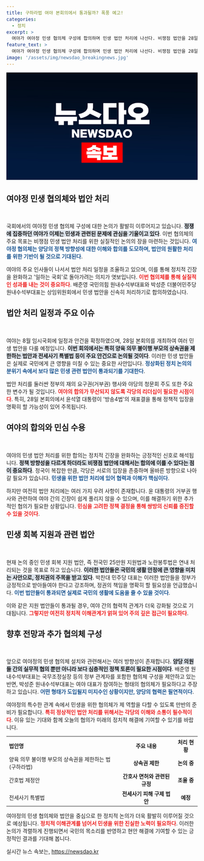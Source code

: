 ```yaml
---
title: 구하라법 여야 본회의에서 통과될까? 폭풍 예고!
categories:
  - 정치
excerpt: >
  여야가 여야정 민생 협의체 구성에 합의하며 민생 법안 처리에 나선다. 비쟁점 법안을 28일 본회의에서 처리하기로 했지만, 윤 대통령의 거부권 행사와 청문회가 해빙의 걸림돌로 남아 있다. 민심 회복을 위한 여야의 진검승부가 기대된다!
feature_text: >
  여야가 여야정 민생 협의체 구성에 합의하며 민생 법안 처리에 나선다. 비쟁점 법안을 28일 본회의에서 처리하기로 했지만, 윤 대통령의 거부권 행사와 청문회가 해빙의 걸림돌로 남아 있다. 민심 회복을 위한 여야의 진검승부가 기대된다!
image: '/assets/img/newsdao_breakingnews.jpg'
---
```


<p><img src="/assets/img/newsdao_breakingnews.jpg" alt="koreaapp 속보" /></p>

<h2 data-ke-size="size26">여야정 민생 협의체와 법안 처리</h2>

<p data-ke-size="size16">&nbsp;</p>

<p>국회에서의 여야정 민생 협의체 구성에 대한 논의가 활발히 이루어지고 있습니다. <b><span style="background-color: #21538527;">정쟁에 집중하던 여야가 이제는 민생과 관련된 문제에 관심을 기울이고 있다</span></b>. 이번 협의체의 주요 목표는 비쟁점 민생 법안 처리를 위한 실질적인 논의의 장을 마련하는 것입니다. <b><span style="color: #1a5490;">여야정 협의체는 양당의 정책 방향성에 대한 이해와 합의를 도모하며, 법안의 원활한 처리를 위한 기반이 될 것으로 기대된다</span></b>.</p>

<p>여야의 주요 인사들이 나서서 법안 처리 일정을 조율하고 있으며, 이를 통해 정치적 긴장을 완화하고 '일하는 국회'로 돌아가려는 의지가 엿보입니다. <b><span style="color: #ee2323;">이번 협의체를 통해 실질적인 성과를 내는 것이 중요하다</span></b>. 배준영 국민의힘 원내수석부대표와 박성준 더불어민주당 원내수석부대표는 상임위원회에서 민생 법안을 신속히 처리하기로 합의하였습니다.</p>

<h2 data-ke-size="size26">법안 처리 일정과 주요 이슈</h2>

<p data-ke-size="size16">&nbsp;</p>

<p>여야는 8월 임시국회에 일정과 안건을 확정하였으며, 28일 본회의를 개최하여 여러 민생 법안을 다룰 예정입니다. <b><span style="background-color: #21538527;">이번 회의에서는 특히 양육 의무 불이행 부모의 상속권을 제한하는 법안과 전세사기 특별법 등이 주요 안건으로 논의될 것이다</span></b>. 이러한 민생 법안들은 실제로 국민에게 큰 영향을 미칠 수 있는 중요한 사안입니다. <b><span style="color: #1a5490;">정상화된 정치 논의의 분위기 속에서 보다 많은 민생 관련 법안이 통과되기를 기대한다</span></b>.</p>

<p>법안 처리를 둘러싼 정부의 재의 요구권(거부권) 행사와 야당의 청문회 주도 또한 주요한 변수가 될 것입니다. <b><span style="color: #ee2323;">여야의 합의가 무산되지 않도록 각당의 리더십이 필요한 시점이다</span></b>. 특히, 28일 본회의에서 윤석열 대통령이 '방송4법'의 재표결을 통해 정책적 입장을 명확히 할 가능성이 있어 주목됩니다.</p>

<h2 data-ke-size="size26">여야의 합의와 민심 수용</h2>

<p data-ke-size="size16">&nbsp;</p>

<p>여야의 민생 법안 처리를 위한 합의는 정치적 긴장을 완화하는 긍정적인 신호로 해석됩니다. <b><span style="background-color: #21538527;">정책 방향성을 다르게 하더라도 비쟁점 법안에 대해서는 합의에 이를 수 있다는 점이 중요하다</span></b>. 정국이 복잡한 만큼, 각당은 서로의 입장을 존중하며 올바른 방향으로 나아갈 필요가 있습니다. <b><span style="color: #1a5490;">민생을 위한 법안 처리에 있어 협력과 이해가 핵심이다</span></b>.</p>

<p>하지만 여전히 법안 처리에는 여러 가지 우려 사항이 존재합니다. 윤 대통령의 거부권 행사와 관련하여 여야 간의 긴장이 쉽게 풀리지 않을 수 있으며, 이를 해결하기 위한 추가적인 협의가 필요한 상황입니다. <b><span style="color: #ee2323;">민심을 고려한 정책 결정을 통해 쌍방의 신뢰를 증진할 수 있을 것이다</span></b>.</p>

<h2 data-ke-size="size26">민생 회복 지원과 관련 법안</h2>

<p data-ke-size="size16">&nbsp;</p>

<p>현재 논의 중인 민생 회복 지원 법안, 즉 전국민 25만원 지원법과 노란봉투법은 연내 처리되는 것을 목표로 하고 있습니다. <b><span style="background-color: #21538527;">이러한 법안들은 국민의 생활 안정에 큰 영향을 미치는 사안으로, 정치권의 주목을 받고 있다</span></b>. 박찬대 민주당 대표는 이러한 법안들을 정부가 긍정적으로 받아들여야 한다고 강조하며, 정권의 책임을 명확히 할 필요성을 언급했습니다. <b><span style="color: #1a5490;">이번 법안들이 통과되면 실제로 국민의 생활에 도움을 줄 수 있을 것이다</span></b>.</p>

<p>이와 같은 지원 법안들이 통과될 경우, 여야 간의 협력적 관계가 더욱 강화될 것으로 기대됩니다. <b><span style="color: #ee2323;">그렇지만 여전히 정치적 이해관계가 얽혀 있어 주의 깊은 접근이 필요하다</span></b>.</p>

<h2 data-ke-size="size26">향후 전망과 추가 협의체 구성</h2>

<p data-ke-size="size16">&nbsp;</p>

<p>앞으로 여야정의 민생 협의체 설치와 관련해서는 여러 방향성이 존재합니다. <b><span style="background-color: #21538527;">양당 의원들 간의 실무적 협의 뿐만 아니라 보다 심층적인 정책 토론이 필요한 시점이다</span></b>. 배준영 원내수석부대표는 국무조정실장 등의 정부 관계자를 포함한 협의체 구성을 제안하고 있는 반면, 박성준 원내수석부대표는 여야 대표가 참여하는 형태의 협의체가 필요하다고 주장하고 있습니다. <b><span style="color: #1a5490;">어떤 형태가 도입될지 미지수인 상황이지만, 양당의 협력은 필연적이다</span></b>.</p>

<p>여야정의 특수한 관계 속에서 민생을 위한 협의체가 제 역할을 다할 수 있도록 만반의 준비가 필요합니다. <b><span style="color: #ee2323;">특히 정상적인 법안 처리를 위해서는 각당의 이해와 소통이 필수적이다</span></b>. 이유 있는 기대와 함께 오늘의 협의가 미래의 정치적 해결에 기여할 수 있기를 바랍니다. </p>

<p data-ke-size="size16"></p>

<table style="width: 100%;">
    <tr>
        <th style="text-align: left;">법안명</th>
        <th style="text-align: center;">주요 내용</th>
        <th style="text-align: center;">처리 현황</th>
    </tr>
    <tr>
        <td style="text-align: left;">양육 의무 불이행 부모의 상속권을 제한하는 법(구하라법)</td>
        <td style="text-align: center; height: 17px;"><b>상속권 제한</b></td>
        <td style="text-align: center; height: 17px;"><b>논의 중</b></td>
    </tr>
    <tr>
        <td style="text-align: left;">간호법 제정안</td>
        <td style="text-align: center; height: 17px;"><b>간호사 면허와 관련된 규정</b></td>
        <td style="text-align: center; height: 17px;"><b>조율 중</b></td>
    </tr>
    <tr>
        <td style="text-align: left;">전세사기 특별법</td>
        <td style="text-align: center; height: 17px;"><b>전세사기 피해 구제 법안</b></td>
        <td style="text-align: center; height: 17px;"><b>예정</b></td>
    </tr>
</table>

<p data-ke-size="size16"></p>

<p>여야정의 민생 협의체와 법안을 중심으로 한 정치적 논의가 더욱 활발히 이루어질 것으로 예상됩니다. <b><span style="color: #ee2323;">정치적 이해관계를 넘어서 민생을 위한 진실한 노력이 필요하다</span></b>. 이러한 논의가 격렬하게 진행되면서 국민의 목소리를 반영하고 현안 해결에 기여할 수 있는 긍정적인 결과를 기대해 봅니다.</p>
실시간 뉴스 속보는, <a href="https://newsdao.kr" rel="dofollow">https://newsdao.kr</a>


